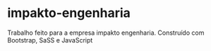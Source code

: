 # impakto-engenharia
 Trabalho feito para a empresa impakto engenharia. Construído com Bootstrap, SaSS e JavaScript
